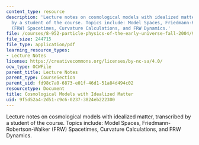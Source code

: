 ```yaml
---
content_type: resource
description: 'Lecture notes on cosmological models with idealized matter, transcribed
  by a student of the course. Topics include: Model Spaces, Friedmann-Robertson-Walker
  (FRW) Spacetimes, Curvature Calculations, and FRW Dynamics.'
file: /courses/8-952-particle-physics-of-the-early-universe-fall-2004/9f5d52a42d51c9c602373824eb222300_89522.pdf
file_size: 244715
file_type: application/pdf
learning_resource_types:
- Lecture Notes
license: https://creativecommons.org/licenses/by-nc-sa/4.0/
ocw_type: OCWFile
parent_title: Lecture Notes
parent_type: CourseSection
parent_uid: fd98c7a0-6873-e01f-46d1-51a84d494c02
resourcetype: Document
title: Cosmological Models with Idealized Matter
uid: 9f5d52a4-2d51-c9c6-0237-3824eb222300
---
```

Lecture notes on cosmological models with idealized matter, transcribed by a student of the course. Topics include: Model Spaces, Friedmann-Robertson-Walker (FRW) Spacetimes, Curvature Calculations, and FRW Dynamics.